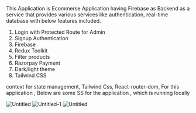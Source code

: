This Application is Ecommerse Application having Firebase as Backend as a service that provides various services like authentication, real-time database with below features included.


1. Login with Protected Route for Admin
2. Signup Authentication
3. Firebase
4. Redux Toolkit
5. Filter products
6. Razorpay Payment
7. Dark/light theme
8. Tailwind CSS

context for state management, Tailwind Css, React-router-dom, For this application , 
Below are some SS for the application , which is running locally

![Untitled](https://github.com/user-attachments/assets/bb1b4b68-a05a-474b-8ab7-79438ff4aa17)
![Untitled-1](https://github.com/user-attachments/assets/10df1605-62fc-48d1-bad3-0c3272173a6e)
![Untitled](https://github.com/user-attachments/assets/749477fc-aa42-475d-9458-5228b274a09c)
